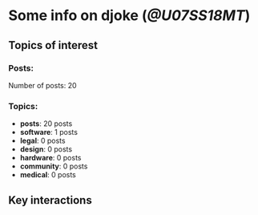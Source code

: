 # Some info on djoke (_@U07SS18MT_)


## Topics of interest

### Posts: 

Number of posts: 20

### Topics:

* __posts__: 20 posts
* __software__: 1 posts
* __legal__: 0 posts
* __design__: 0 posts
* __hardware__: 0 posts
* __community__: 0 posts
* __medical__: 0 posts

## Key interactions 

